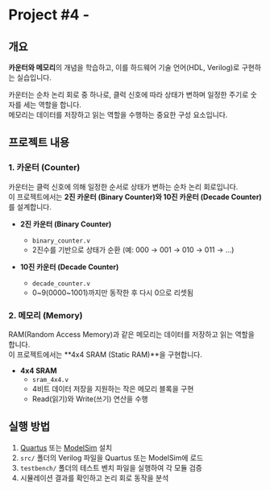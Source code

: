 # Project #4 - 

## 개요
**카운터와 메모리**의 개념을 학습하고, 이를 하드웨어 기술 언어(HDL, Verilog)로 구현하는 실습입니다.

카운터는 순차 논리 회로 중 하나로, 클럭 신호에 따라 상태가 변하며 일정한 주기로 숫자를 세는 역할을 합니다.  
메모리는 데이터를 저장하고 읽는 역할을 수행하는 중요한 구성 요소입니다.

## 프로젝트 내용

### 1. 카운터 (Counter)
카운터는 클럭 신호에 의해 일정한 순서로 상태가 변하는 순차 논리 회로입니다.  
이 프로젝트에서는 **2진 카운터 (Binary Counter)와 10진 카운터 (Decade Counter)** 를 설계합니다.

- **2진 카운터 (Binary Counter)**  
  - `binary_counter.v`  
  - 2진수를 기반으로 상태가 순환 (예: 000 → 001 → 010 → 011 → …)

- **10진 카운터 (Decade Counter)**  
  - `decade_counter.v`  
  - 0~9(0000~1001)까지만 동작한 후 다시 0으로 리셋됨

### 2. 메모리 (Memory)
RAM(Random Access Memory)과 같은 메모리는 데이터를 저장하고 읽는 역할을 합니다.  
이 프로젝트에서는 **4x4 SRAM (Static RAM)**을 구현합니다.

- **4x4 SRAM**  
  - `sram_4x4.v`  
  - 4비트 데이터 저장을 지원하는 작은 메모리 블록을 구현  
  - Read(읽기)와 Write(쓰기) 연산을 수행  

## 실행 방법
1. [Quartus](https://www.intel.com/content/www/us/en/software/programmable/quartus-prime/overview.html) 또는 [ModelSim](https://www.intel.com/content/www/us/en/software/programmable/modelsim/overview.html) 설치
2. `src/` 폴더의 Verilog 파일을 Quartus 또는 ModelSim에 로드
3. `testbench/` 폴더의 테스트 벤치 파일을 실행하여 각 모듈 검증
4. 시뮬레이션 결과를 확인하고 논리 회로 동작을 분석
